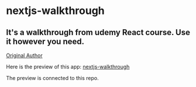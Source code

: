# nextjs-walkthrough

## It's a walkthrough from udemy React course. Use it however you need. 

<a href="https://github.com/maxschwarzmueller">Original Author</a>


Here is the preview of this app: <a href="https://nextjs-walkthrough.vercel.app/ ">nextjs-walkthrough</a>

The preview is connected to this repo.